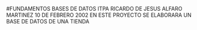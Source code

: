 #FUNDAMENTOS BASES DE DATOS
ITPA
RICARDO DE JESUS ALFARO MARTINEZ
10 DE FEBRERO 2002
EN ESTE PROYECTO SE ELABORARA UN BASE DE DATOS DE UNA TIENDA
